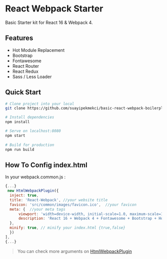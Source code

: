 # React Webpack Starter  
Basic Starter kit for React 16 & Webpack 4.  

## Features  
* Hot Module Replacement  
* Bootstrap  
* Fontawesome  
* React Router  
* React Redux
* Sass / Less Loader

## Quick Start  

```bash  
# Clone project into your local
git clone https://github.com/suayipekmekci/basic-react-webpack-boilerplate.git

# Install dependencies  
npm install  

# Serve on localhost:8080  
npm start  
  
# Build for production  
npm run build  
```

## How To Config index.html

In your webpack.common.js :

```javascript
{...}
 new HtmlWebpackPlugin({  
  inject: true,  
  title: 'React-Webpack', //your website title  
  favicon: 'src/common/images/favicon.ico',  //your favicon
  meta: {  //your meta tags
      viewport: 'width=device-width, initial-scale=1.0, maximum-scale=1.0, user-scalable=0',  
	  description: 'React 16 + Webpack 4 + Fontawesome + Bootstrap + Hotreolad'  
  },  
  minify: true, // minify your index.html {true,false}
  })  
],
{...}
```
> You can check more arguments on [HtmlWebpackPlugin](https://github.com/jantimon/html-webpack-plugin)
